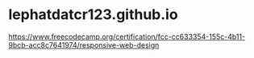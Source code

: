 # lephatdatcr123.github.io
https://www.freecodecamp.org/certification/fcc-cc633354-155c-4b11-9bcb-acc8c7641974/responsive-web-design
